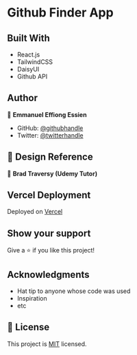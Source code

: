 # Github Finder App

## Built With

- React.js
- TailwindCSS
- DaisyUI
- Github API

## Author

👤 **Emmanuel Effiong Essien**

- GitHub: [@githubhandle](https://github.com/ehma90)
- Twitter: [@twitterhandle](https://twitter.com/ehma_essien)


## 🤝  Design Reference

👤 **Brad Traversy (Udemy Tutor)**


## Vercel Deployment

Deployed on [Vercel](https://brand-website-demo.vercel.app/) 

## Show your support

Give a ⭐ if you like this project!

## Acknowledgments

- Hat tip to anyone whose code was used
- Inspiration
- etc

## 📝 License

This project is [MIT](./MIT.md) licensed.

